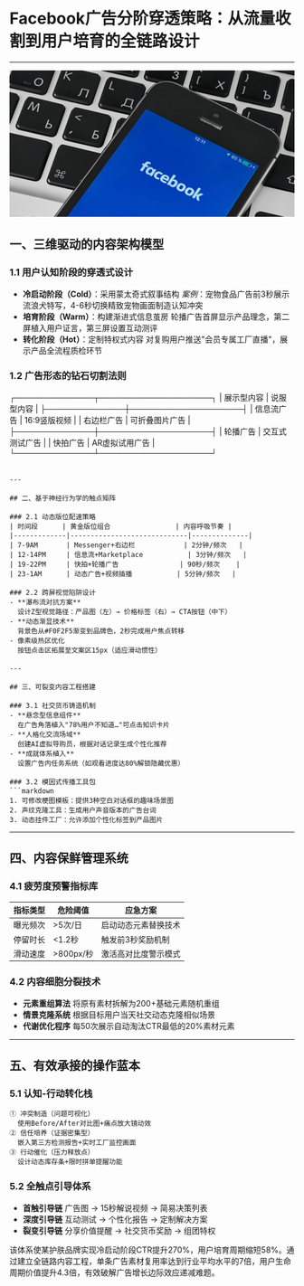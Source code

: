# Facebook广告分阶穿透策略：从流量收割到用户培育的全链路设计

---
![替代文字](微信图片_20250328135415.png)
## 一、三维驱动的内容架构模型

### 1.1 用户认知阶段的穿透式设计
- **冷启动阶段（Cold）**：采用蒙太奇式叙事结构
  *案例*：宠物食品广告前3秒展示流浪犬特写，4-6秒切换精致宠物画面制造认知冲突
- **培育阶段（Warm）**：构建渐进式信息茧房
  轮播广告首屏显示产品理念，第二屏植入用户证言，第三屏设置互动测评
- **转化阶段（Hot）**：定制特权式内容
  对复购用户推送"会员专属工厂直播"，展示产品全流程质检环节

### 1.2 广告形态的钻石切割法则

┌──────────────┬────────────────────┐
| 展示型内容    | 说服型内容          |
├──────────────┼────────────────────┤
| 信息流广告    | 16:9竖版视频        |
| 右边栏广告    | 可折叠图片广告      |
├──────────────┼────────────────────┤
| 轮播广告      | 交互式测试广告      |
| 快拍广告      | AR虚拟试用广告      |
└──────────────┴────────────────────┘
```

---

## 二、基于神经行为学的触点矩阵

### 2.1 动态版位配速策略
| 时间段      | 黄金版位组合                | 内容呼吸节奏 |
|-------------|-----------------------------|--------------|
| 7-9AM       | Messenger+右边栏            | 2分钟/频次   |
| 12-14PM     | 信息流+Marketplace           | 3分钟/频次   |
| 19-22PM     | 快拍+轮播广告               | 90秒/频次    |
| 23-1AM      | 动态广告+视频插播           | 5分钟/频次   |

### 2.2 跨屏视觉陷阱设计
- **瀑布流对抗方案**
  设计Z型视觉路径：产品图（左）→ 价格标签（右）→ CTA按钮（中下）
- **动态渐显技术**
  背景色从#F0F2F5渐变到品牌色，2秒完成用户焦点转移
- 像素级热区优化
  按钮点击区拓展至文案区15px（适应滑动惯性）

---

## 三、可裂变内容工程搭建

### 3.1 社交货币铸造机制
- **悬念型信息组件**
  在广告角落植入"78%用户不知道…"可点击知识卡片
- **人格化交流场域**
  创建AI虚拟导购员，根据对话记录生成个性化推荐
- **成就体系植入**
  设置广告内任务系统（如观看进度达80%解锁隐藏优惠）

### 3.2 模因式传播工具包
```markdown
1. 可修改梗图模板：提供3种空白对话框的趣味场景图
2. 声纹克隆工具：生成用户声音版本的广告台词
3. 动态挂件工厂：允许添加个性化标签到产品图片
```

---

## 四、内容保鲜管理系统

### 4.1 疲劳度预警指标库
| 指标类型    | 危险阈值    | 应急方案              |
|-------------|-------------|-----------------------|
| 曝光频次    | >5次/日     | 启动动态元素替换技术  |
| 停留时长    | <1.2秒      | 触发前3秒奖励机制     |
| 滑动速度    | >800px/秒   | 激活高对比度警示模式 |

### 4.2 内容细胞分裂技术
- **元素重组算法**
  将原有素材拆解为200+基础元素随机重组
- **情景克隆系统**
  根据目标用户当天社交动态克隆相似场景
- **代谢优化程序**
  每50次展示自动淘汰CTR最低的20%素材元素

---

## 五、有效承接的操作蓝本

### 5.1 认知-行动转化栈
```markdown
① 冲突制造（问题可视化）
  使用Before/After对比图+痛点放大镜动效
② 信任培养（证据密集型）
  嵌入第三方检测报告+实时工厂监控画面
③ 行动催化（压力释放点）
  设计动态库存条+限时拼单提醒功能
```

### 5.2 全触点引导体系
- **首触引导链**
  广告图 → 15秒解说视频 → 简易决策列表
- **深度引导链**
  互动测试 → 个性化报告 → 定制解决方案
- **裂变引导链**
  分享价值提醒 → 社交货币奖励 → 组团特权

该体系使某护肤品牌实现冷启动阶段CTR提升270%，用户培育周期缩短58%。通过建立全链路内容工程，单条广告素材复用率达到行业平均水平的7倍，用户生命周期价值提升4.3倍，有效破解广告增长边际效应递减难题。
```
